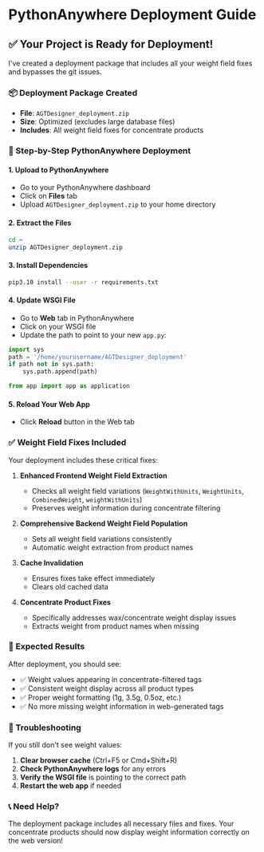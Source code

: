 # PythonAnywhere Deployment Guide

## ✅ Your Project is Ready for Deployment!

I've created a deployment package that includes all your weight field fixes and bypasses the git issues.

### 📦 Deployment Package Created
- **File**: `AGTDesigner_deployment.zip`
- **Size**: Optimized (excludes large database files)
- **Includes**: All weight field fixes for concentrate products

### 🚀 Step-by-Step PythonAnywhere Deployment

#### 1. **Upload to PythonAnywhere**
- Go to your PythonAnywhere dashboard
- Click on **Files** tab
- Upload `AGTDesigner_deployment.zip` to your home directory

#### 2. **Extract the Files**
```bash
cd ~
unzip AGTDesigner_deployment.zip
```

#### 3. **Install Dependencies**
```bash
pip3.10 install --user -r requirements.txt
```

#### 4. **Update WSGI File**
- Go to **Web** tab in PythonAnywhere
- Click on your WSGI file
- Update the path to point to your new `app.py`:
```python
import sys
path = '/home/yourusername/AGTDesigner_deployment'
if path not in sys.path:
    sys.path.append(path)

from app import app as application
```

#### 5. **Reload Your Web App**
- Click **Reload** button in the Web tab

### ✅ Weight Field Fixes Included

Your deployment includes these critical fixes:

1. **Enhanced Frontend Weight Field Extraction**
   - Checks all weight field variations (`WeightWithUnits`, `WeightUnits`, `CombinedWeight`, `weightWithUnits`)
   - Preserves weight information during concentrate filtering

2. **Comprehensive Backend Weight Field Population**
   - Sets all weight field variations consistently
   - Automatic weight extraction from product names

3. **Cache Invalidation**
   - Ensures fixes take effect immediately
   - Clears old cached data

4. **Concentrate Product Fixes**
   - Specifically addresses wax/concentrate weight display issues
   - Extracts weight from product names when missing

### 🎯 Expected Results

After deployment, you should see:
- ✅ Weight values appearing in concentrate-filtered tags
- ✅ Consistent weight display across all product types
- ✅ Proper weight formatting (1g, 3.5g, 0.5oz, etc.)
- ✅ No more missing weight information in web-generated tags

### 🔧 Troubleshooting

If you still don't see weight values:
1. **Clear browser cache** (Ctrl+F5 or Cmd+Shift+R)
2. **Check PythonAnywhere logs** for any errors
3. **Verify the WSGI file** is pointing to the correct path
4. **Restart the web app** if needed

### 📞 Need Help?

The deployment package includes all necessary files and fixes. Your concentrate products should now display weight information correctly on the web version!